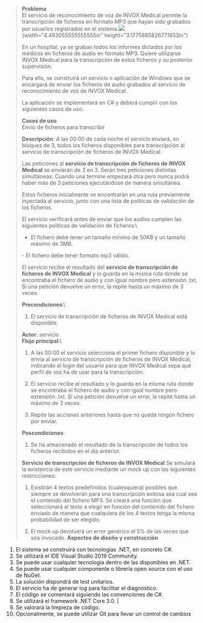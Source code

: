 > **Problema**\
> El servicio de reconocimiento de voz de INVOX Medical permite la
> transcripción de ficheros en formato MP3 que hayan sido grabados por
> usuarios registrados en el
> sistema.![](vertopal_3bbb1ed9961e40478a4fecaf1a223485/media/image1.png){width="4.493055555555555in"
> height="3.1775885826771653in"}
>
> En un hospital, ya se graban todos los informes dictados por los
> médicos en ficheros de audio en formato MP3. Quiere utilizarse INVOX
> Medical para la transcripción de estos ficheros y su posterior
> supervisión.
>
> Para ello, se construirá un servicio o aplicación de Windows que se
> encargará de enviar los ficheros de audio grabados al servicio de
> reconocimiento de voz de INVOX Medical.
>
> La aplicación se implementará en C# y deberá cumplir con los
> siguientes casos de uso.
>
> **Casos de uso**\
> Envío de ficheros para transcribir
>
> **Descripción**: A las 00:00 de cada noche el servicio enviará, en
> bloques de 3, todos los ficheros disponibles para transcripción al
> servicio de transcripción de ficheros de INVOX Medical.
>
> Las peticiones al **servicio de transcripción de ficheros de INVOX
> Medical** se enviarán de 3 en 3. Serán tres peticiones distintas
> simultáneas. Cuando una termine empezará otra pero nunca podrá haber
> más de 3 peticiones ejecutándose de manera simultánea.
>
> Estos ficheros inicialmente se encontrarán en una ruta previamente
> inyectada al servicio, junto con una lista de políticas de validación
> de los ficheros.
>
> El servicio verificará antes de enviar que los audios cumplen las
> siguientes políticas de validación de ficheros:\
> - El fichero debe tener un tamaño mínimo de 50KB y un tamaño máximo de
> 3MB.
>
> \- El fichero debe tener formato mp3 válido.
>
> El servicio recibe el resultado del **servicio de transcripción de
> ficheros de INVOX Medical** y lo guarda en la misma ruta donde se
> encontraba el fichero de audio y con igual nombre pero extensión .txt.
> Si una petición devuelve un error, la repite hasta un máximo de 3
> veces.
>
> **Precondiciones**:\
> 1. El servicio de transcripción de ficheros de INVOX Medical está
> disponible.
>
> **Actor**: servicio\
> **Flujo principal**:\
> 1. A las 00:00 el servicio selecciona el primer fichero disponible y
> lo envía al servicio de transcripción de ficheros de INVOX Medical,
> indicando el login del usuario para que INVOX Medical sepa qué perfil
> de voz ha de usar para la transcripción.
>
> 2. El servicio recibe el resultado y lo guarda en la misma ruta donde 
> se encontraba el fichero de audio y con igual nombre pero extensión .txt. 
> Si una petición devuelve un error, la repite hasta un máximo de 3 veces.
>
> 3. Repite las acciones anteriores hasta que no queda ningún fichero
> por enviar.
>
> **Poscondiciones**:
>
> 1. Se ha almacenado el resultado de la transcripción de todos los
> ficheros recibidos en el día anterior.
>
> **Servicio de transcripción de ficheros de INVOX Medical** Se simulará
> la existencia de este servicio mediante un mock up con las siguientes
> restricciones:
>
> 1. Existirán 4 textos predefinidos (cualesquiera) posibles que
> siempre se devolverán para una transcripción exitosa sea cual sea el
> contenido del fichero MP3. Se creará una función que seleccionará el
> texto a elegir en función del contenido del fichero enviado de manera
> que cualquiera de los 4 textos tenga la misma probabilidad de ser
> elegido.
>
> 2. El mock up devolverá un error genérico el 5% de las veces que sea invocado.
> **Aspectos de diseño y construcción**
>
1. El sistema se construirá con tecnologías .NET, en concreto C#.
2. Se utilizará el IDE Visual Studio 2019 Community.
3. Se puede usar cualquier tecnología dentro de las disponibles en .NET.
4. Se puede usar cualquier componente o librería open source con el uso de NuGet.
5. La solución dispondrá de test unitarios.          
6. El servicio ha de generar log para facilitar el diagnóstico.        
7. El código se comentará siguiendo las convenciones de C#.                 
8. Se utilizará el framework .NET Core 3.0.                |
9. Se valorará la limpieza de código. 
10. Opcionalmente, se puede utilizar Git para llevar un control de cambios
